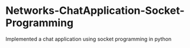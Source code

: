 # Networks-ChatApplication-Socket-Programming
Implemented a chat application using socket programming in python
